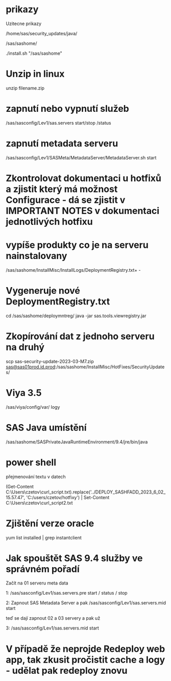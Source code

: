 # prikazy
Uzitecne prikazy

/home/sas/security_updates/java/

/sas/sashome/

./install.sh "/sas/sashome"
# Unzip in linux
unzip filename.zip

# zapnutí nebo vypnutí služeb

/sas/sasconfig/Lev1/sas.servers start/stop /status

# zapnutí metadata serveru

/sas/sasconfig/Lev1/SASMeta/MetadataServer/MetadataServer.sh start

# Zkontrolovat dokumentaci u hotfixů a zjistit který má možnost Configurace - dá se zjistit v IMPORTANT NOTES v dokumentaci jednotlivých hotfixu

# vypíše produkty co je na serveru nainstalovany

/sas/sashome/InstallMisc/InstallLogs/DeploymentRegistry.txt+ - 

# Vygeneruje nové DeploymentRegistry.txt 

cd /sas/sashome/deploymntreg/
java -jar sas.tools.viewregistry.jar


# Zkopírování dat z jednoho serveru na druhý
scp sas-security-update-2023-03-M7.zip sas@sas01prod.id.prod:/sas/sashome/InstallMisc/HotFixes/SecurityUpdates/

# Viya 3.5
/sas/viya/config/var/ logy

# SAS Java umístění
/sas/sashome/SASPrivateJavaRuntimeEnvironment/9.4/jre/bin/java

# power shell
přejmenování textu v datech

(Get-Content C:\Users\czetov\curl_script.txt).replace('../DEPLOY_SASHFADD_2023_6_02_15.57.47', 'C:/users/czetov/hotfixy') | Set-Content C:\Users\czetov\curl_script2.txt

# Zjištění verze oracle
 yum list installed | grep instantclient

# Jak spouštět SAS 9.4 služby ve správném pořadí

Začít na 01 serveru meta data

1: 
/sas/sasconfig/Lev1/sas.servers.pre start / status / stop

2:
Zapnout SAS Metadata Server
a pak 
/sas/sasconfig/Lev1/sas.servers.mid start

teď se dají zapnout 02 a 03 servery a pak už 

3:
/sas/sasconfig/Lev1/sas.servers.mid start

# V případě že neprojde Redeploy web app, tak zkusit pročistit cache a logy - udělat pak redeploy znovu
